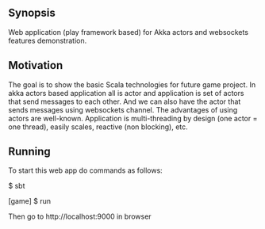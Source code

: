 ## Synopsis

Web application (play framework based) for Akka actors and websockets features demonstration.
  
## Motivation  

The goal is to show the basic Scala technologies for future game project. In akka actors based application all is actor and application is set of actors that send messages to each other. And we can also have the actor that sends messages using  websockets channel. The advantages of using actors are well-known. Application is multi-threading by design (one actor = one thread), easily scales, reactive (non blocking), etc.

## Running

To start this web app do commands as follows:

$ sbt    
    
[game] $ run

Then go to http://localhost:9000 in browser

 

